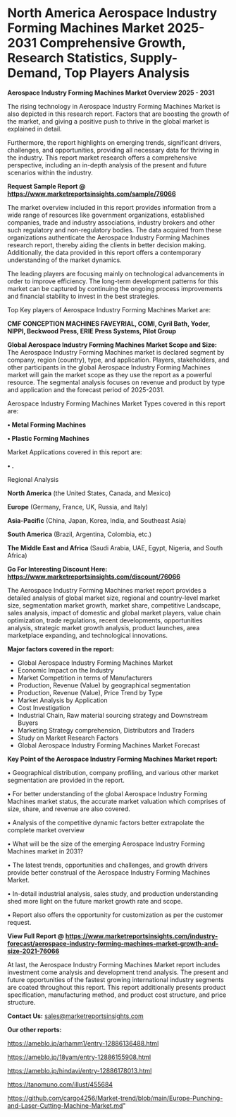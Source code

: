# North America Aerospace Industry Forming Machines Market 2025-2031 Comprehensive Growth, Research Statistics, Supply-Demand,  Top Players Analysis

<Strong> Aerospace Industry Forming Machines Market Overview 2025 - 2031</strong>

The rising technology in Aerospace Industry Forming Machines Market is also depicted in this research report. Factors that are boosting the growth of the market, and giving a positive push to thrive in the global market is explained in detail.

Furthermore, the report highlights on emerging trends, significant drivers, challenges, and opportunities, providing all necessary data for thriving in the industry. This report market research offers a comprehensive perspective, including an in-depth analysis of the present and future scenarios within the industry.

<strong>Request Sample Report @ <a href=https://www.marketreportsinsights.com/sample/76066>https://www.marketreportsinsights.com/sample/76066</a></strong>

The market overview included in this report provides information from a wide range of resources like government organizations, established companies, trade and industry associations, industry brokers and other such regulatory and non-regulatory bodies. The data acquired from these organizations authenticate the Aerospace Industry Forming Machines research report, thereby aiding the clients in better decision making. Additionally, the data provided in this report offers a contemporary understanding of the market dynamics.

The leading players are focusing mainly on technological advancements in order to improve efficiency. The long-term development patterns for this market can be captured by continuing the ongoing process improvements and financial stability to invest in the best strategies.

Top Key players of Aerospace Industry Forming Machines Market are:

<strong>CMF CONCEPTION MACHINES FAVEYRIAL, COMI, Cyril Bath, Yoder, NIPPI, Beckwood Press, ERIE Press Systems, Pilot Group</strong>

<strong><b>Global Aerospace Industry Forming Machines Market Scope and Size:</b></strong>
The Aerospace Industry Forming Machines market is declared segment by company, region (country), type, and application. Players, stakeholders, and other participants in the global Aerospace Industry Forming Machines market will gain the market scope as they use the report as a powerful resource. The segmental analysis focuses on revenue and product by type and application and the forecast period of 2025-2031.

Aerospace Industry Forming Machines Market Types covered in this report are:

<strong>• Metal Forming Machines

• Plastic Forming Machines</strong>

Market Applications covered in this report are:

<strong>• .</strong> 

Regional Analysis

<strong>North America</strong> (the United States, Canada, and Mexico)

<strong>Europe</strong> (Germany, France, UK, Russia, and Italy)

<strong>Asia-Pacific</strong> (China, Japan, Korea, India, and Southeast Asia)

<strong>South America</strong> (Brazil, Argentina, Colombia, etc.)

<strong>The Middle East and Africa</strong> (Saudi Arabia, UAE, Egypt, Nigeria, and South Africa)

<strong>Go For Interesting Discount Here: <a href=https://www.marketreportsinsights.com/discount/76066>https://www.marketreportsinsights.com/discount/76066</a></strong>

The Aerospace Industry Forming Machines market report provides a detailed analysis of global market size, regional and country-level market size, segmentation market growth, market share, competitive Landscape, sales analysis, impact of domestic and global market players, value chain optimization, trade regulations, recent developments, opportunities analysis, strategic market growth analysis, product launches, area marketplace expanding, and technological innovations.

<strong><b>Major factors covered in the report:</b></strong>
<ul>
  <li>Global Aerospace Industry Forming Machines Market </li>
  <li>Economic Impact on the Industry</li>
  <li>Market Competition in terms of Manufacturers</li>
  <li>Production, Revenue (Value) by geographical segmentation</li>
  <li>Production, Revenue (Value), Price Trend by Type</li>
  <li>Market Analysis by Application</li>
  <li>Cost Investigation</li>
  <li>Industrial Chain, Raw material sourcing strategy and Downstream Buyers</li>
  <li>Marketing Strategy comprehension, Distributors and Traders</li>
  <li>Study on Market Research Factors</li>
  <li>Global Aerospace Industry Forming Machines Market Forecast</li>
</ul>

<strong><b>Key Point of the Aerospace Industry Forming Machines Market report:</b></strong>

• Geographical distribution, company profiling, and various other market segmentation are provided in the report.

• For better understanding of the global Aerospace Industry Forming Machines market status, the accurate market valuation which comprises of size, share, and revenue are also covered.

• Analysis of the competitive dynamic factors better extrapolate the complete market overview

• What will be the size of the emerging Aerospace Industry Forming Machines market in 2031?

• The latest trends, opportunities and challenges, and growth drivers provide better construal of the Aerospace Industry Forming Machines Market.

• In-detail industrial analysis, sales study, and production understanding shed more light on the future market growth rate and scope.

• Report also offers the opportunity for customization as per the customer request.

<strong><b>View Full Report @ <a href=https://www.marketreportsinsights.com/industry-forecast/aerospace-industry-forming-machines-market-growth-and-size-2021-76066>https://www.marketreportsinsights.com/industry-forecast/aerospace-industry-forming-machines-market-growth-and-size-2021-76066</a></b></strong>


At last, the Aerospace Industry Forming Machines Market report includes investment come analysis and development trend analysis. The present and future opportunities of the fastest growing international industry segments are coated throughout this report. This report additionally presents product specification, manufacturing method, and product cost structure, and price structure.

<strong>Contact Us:</strong>
sales@marketreportsinsights.com

<strong>Our other reports:</strong>

<a href=https://ameblo.jp/arhamm1/entry-12886136488.html>https://ameblo.jp/arhamm1/entry-12886136488.html</a>

<a href=https://ameblo.jp/18yam/entry-12886155908.html>https://ameblo.jp/18yam/entry-12886155908.html</a>

<a href=https://ameblo.jp/hindavi/entry-12886178013.html>https://ameblo.jp/hindavi/entry-12886178013.html</a>

<a href=https://tanomuno.com/illust/455684>https://tanomuno.com/illust/455684</a>

<a href=https://github.com/cargo4256/Market-trend/blob/main/Europe-Punching-and-Laser-Cutting-Machine-Market.md>https://github.com/cargo4256/Market-trend/blob/main/Europe-Punching-and-Laser-Cutting-Machine-Market.md</a>"
